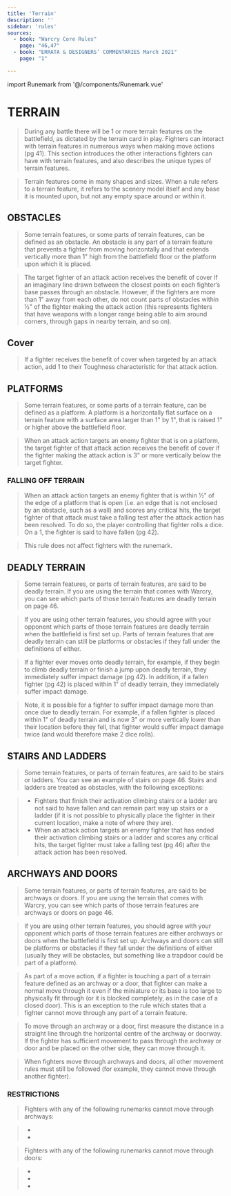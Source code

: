 ```yaml
---
title: 'Terrain'
description: ''
sidebar: 'rules'
sources:
  - book: "Warcry Core Rules"
    page: "46,47"
  - book: "ERRATA & DESIGNERS’ COMMENTARIES March 2021"
    page: "1"

---
```

import Runemark from '@/components/Runemark.vue'

# TERRAIN

> During any battle there will be 1 or more terrain features on the battlefield, as dictated by the terrain card in play. Fighters can interact with terrain features in numerous ways when making move actions (pg 41). This section introduces the other interactions fighters can have with terrain features, and also describes the unique types of terrain features. 

> Terrain features come in many shapes and sizes. When a rule refers to a terrain feature, it refers to the scenery model itself and any base it is mounted upon, but not any empty space around or within it. 

## OBSTACLES 

> Some terrain features, or some parts of terrain features, can be defined as an obstacle. An obstacle is any part of a terrain feature that prevents a fighter from moving horizontally and that extends vertically more than 1"  high from the battlefield floor or the platform upon which it is placed. 

> The target fighter of an attack action receives the benefit of cover if an imaginary line drawn between the closest points on each fighter’s base passes through an obstacle. However, if the fighters are more than 1" away from each other, do not count parts of obstacles within 1⁄2" of the fighter making the attack action (this represents fighters that have weapons with a longer range being able to aim around corners, through gaps in nearby terrain, and so on).

## Cover 

> If a fighter receives the benefit of cover when targeted by an attack action, add 1 to their Toughness characteristic for that attack action. 

## PLATFORMS 

> Some terrain features, or some parts of a terrain feature, can be defined as a platform. A platform is a horizontally flat surface on a terrain feature with a surface area larger than 1" by 1", that is raised 1" or higher above the battlefield floor. 

> When an attack action targets an enemy fighter that is on a platform, the target fighter of that attack action receives the benefit of cover if the fighter making the attack action is 3" or more vertically below the target fighter. 

### FALLING OFF TERRAIN 

> When an attack action targets an enemy fighter that is within 1⁄2" of the edge of a platform that is open (i.e. an edge that is not enclosed by an obstacle, such as a wall) and scores any critical hits, the target fighter of that attack must take a falling test after the attack action has been resolved. To do so, the player controlling that fighter rolls a dice. On a 1, the fighter is said to have fallen (pg 42). 

> This rule does not affect fighters with the <Runemark mark="Fly" /> runemark. 

## DEADLY TERRAIN 

> Some terrain features, or parts of terrain features, are said to be deadly terrain. If you are using the terrain that comes with Warcry, you can see which parts of those terrain features are deadly terrain on page 46. 

> If you are using other terrain features, you should agree with your opponent which parts of those terrain features are deadly terrain when the battlefield is first set up. Parts of terrain features that are deadly terrain can still be platforms or obstacles if they fall under the definitions of either. 

> If a fighter ever moves onto deadly terrain, for example, if they begin to climb deadly terrain or finish a jump upon deadly terrain, they immediately suffer impact damage (pg 42). In addition, if a fallen fighter (pg 42) is placed within 1" of deadly terrain, they immediately suffer impact damage. 

> Note, it is possible for a fighter to suffer impact damage more than once due to deadly terrain. For example, if a fallen fighter is placed within 1" of deadly terrain and is now 3" or more vertically lower than their location before they fell, that fighter would suffer impact damage twice (and would therefore make 2 dice rolls). 

## STAIRS AND LADDERS 

> Some terrain features, or parts of terrain features, are said to be stairs or ladders. You can see an example of stairs on page 46. Stairs and ladders are treated as obstacles, with the following exceptions: 

> - Fighters that finish their activation climbing stairs or a ladder are not said to have fallen and can remain part way up stairs or a ladder (if it is not possible to physically place the fighter in their current location, make a note of where they are).  
> - When an attack action targets an enemy fighter that has ended their activation climbing stairs or a ladder and scores any critical hits, the target fighter must take a falling test (pg 46) after the attack action has been resolved.  

## ARCHWAYS AND DOORS 

> Some terrain features, or parts of terrain features, are said to be archways or doors. If you are using the terrain that comes with Warcry, you can see which parts of those terrain features are archways or doors on page 46. 

> If you are using other terrain features, you should agree with your opponent which parts of those terrain features are either archways or doors when the battlefield is first set up. Archways and doors can still be platforms or obstacles if they fall under the definitions of either (usually they will be obstacles, but something like a trapdoor could be part of a platform). 

> As part of a move action, if a fighter is touching a part of a terrain feature defined as an archway or a door, that fighter can make a normal move through it even if the miniature or its base is too large to physically fit through (or it is blocked completely, as in the case of a closed door). This is an exception to the rule which states that a fighter cannot move through any part of a terrain feature. 

> To move through an archway or a door, first measure the distance in a straight line through the horizontal centre of the archway or doorway. If the fighter has sufficient movement to pass through the archway or door and be placed on the other side, they can move through it. 

> When fighters move through archways and doors, all other movement rules must still be followed (for example, they cannot move through another fighter). 

### RESTRICTIONS 

> Fighters with any of the following runemarks cannot move through archways: 

> - <Runemark mark="Gargantuan" />
> - <Runemark mark="Mount" /> 

> Fighters with any of the following runemarks cannot move through doors: 

> - <Runemark mark="Gargantuan" />
> - <Runemark mark="Mount" />
> - <Runemark mark="Beast" /> 
